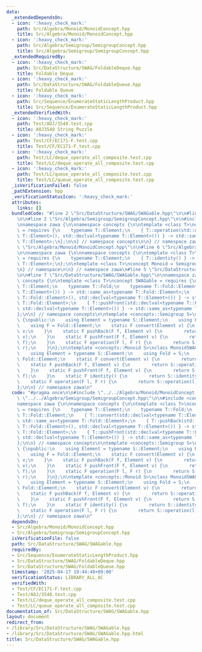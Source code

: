 ```yaml
---
data:
  _extendedDependsOn:
  - icon: ':heavy_check_mark:'
    path: Src/Algebra/Monoid/MonoidConcept.hpp
    title: Src/Algebra/Monoid/MonoidConcept.hpp
  - icon: ':heavy_check_mark:'
    path: Src/Algebra/Semigroup/SemigroupConcept.hpp
    title: Src/Algebra/Semigroup/SemigroupConcept.hpp
  _extendedRequiredBy:
  - icon: ':heavy_check_mark:'
    path: Src/DataStructure/SWAG/FoldableDeque.hpp
    title: Foldable Deque
  - icon: ':heavy_check_mark:'
    path: Src/DataStructure/SWAG/FoldableQueue.hpp
    title: Foldable Queue
  - icon: ':heavy_check_mark:'
    path: Src/Sequence/EnumerateStaticLengthProduct.hpp
    title: Src/Sequence/EnumerateStaticLengthProduct.hpp
  _extendedVerifiedWith:
  - icon: ':heavy_check_mark:'
    path: Test/AOJ/3548.test.cpp
    title: AOJ3548 String Puzzle
  - icon: ':heavy_check_mark:'
    path: Test/CF/EC171-F.test.cpp
    title: Test/CF/EC171-F.test.cpp
  - icon: ':heavy_check_mark:'
    path: Test/LC/deque_operate_all_composite.test.cpp
    title: Test/LC/deque_operate_all_composite.test.cpp
  - icon: ':heavy_check_mark:'
    path: Test/LC/queue_operate_all_composite.test.cpp
    title: Test/LC/queue_operate_all_composite.test.cpp
  _isVerificationFailed: false
  _pathExtension: hpp
  _verificationStatusIcon: ':heavy_check_mark:'
  attributes:
    links: []
  bundledCode: "#line 2 \"Src/DataStructure/SWAG/SWAGable.hpp\"\n\n#line 2 \"Src/Algebra/Monoid/MonoidConcept.hpp\"\
    \n\n#line 2 \"Src/Algebra/Semigroup/SemigroupConcept.hpp\"\n\n#include <concepts>\n\
    \nnamespace zawa {\n\nnamespace concepts {\n\ntemplate <class T>\nconcept Semigroup\
    \ = requires {\n    typename T::Element;\n    { T::operation(std::declval<typename\
    \ T::Element>(), std::declval<typename T::Element>()) } -> std::same_as<typename\
    \ T::Element>;\n};\n\n} // namespace concepts\n\n} // namespace zawa\n#line 4\
    \ \"Src/Algebra/Monoid/MonoidConcept.hpp\"\n\n#line 6 \"Src/Algebra/Monoid/MonoidConcept.hpp\"\
    \n\nnamespace zawa {\n\nnamespace concepts {\n\ntemplate <class T>\nconcept Identitiable\
    \ = requires {\n    typename T::Element;\n    { T::identity() } -> std::same_as<typename\
    \ T::Element>;\n};\n\ntemplate <class T>\nconcept Monoid = Semigroup<T> and Identitiable<T>;\n\
    \n} // namespace\n\n} // namespace zawa\n#line 5 \"Src/DataStructure/SWAG/SWAGable.hpp\"\
    \n\n#line 7 \"Src/DataStructure/SWAG/SWAGable.hpp\"\n\nnamespace zawa {\n\nnamespace\
    \ concepts {\n\ntemplate <class T>\nconcept SWAGable = requires {\n    typename\
    \ T::Element;\n    typename T::Fold;\n    typename T::Fold::Element;\n    { T::convert(std::declval<typename\
    \ T::Element>()) } -> std::same_as<typename T::Fold::Element>;\n    { T::pushBack(std::declval<typename\
    \ T::Fold::Element>(), std::declval<typename T::Element>()) } -> std::same_as<typename\
    \ T::Fold::Element>;\n    { T::pushFront(std::declval<typename T::Fold::Element>(),\
    \ std::declval<typename T::Element>()) } -> std::same_as<typename T::Fold::Element>;\n\
    };\n\n} // namespace concepts\n\ntemplate <concepts::Semigroup S>\nclass SemigroupSWAGable\
    \ {\npublic:\n    using Element = typename S::Element;\n    using Fold = S;\n\
    \    using F = Fold::Element;\n    static F convert(Element v) {\n        return\
    \ v;\n    }\n    static F pushBack(F f, Element v) {\n        return S::operation(f,\
    \ v);\n    }\n    static F pushFront(F f, Element v) {\n        return S::operation(v,\
    \ f);\n    }\n    static F operation(F l, F r) {\n        return S::operation(l,\
    \ r);\n    }\n};\n\ntemplate <concepts::Monoid S>\nclass MonoidSWAGable {\npublic:\n\
    \    using Element = typename S::Element;\n    using Fold = S;\n    using F =\
    \ Fold::Element;\n    static F convert(Element v) {\n        return v;\n    }\n\
    \    static F pushBack(F f, Element v) {\n        return S::operation(f, v);\n\
    \    }\n    static F pushFront(F f, Element v) {\n        return S::operation(v,\
    \ f);\n    }\n    static F identity() {\n        return S::identity();\n    }\n\
    \    static F operation(F l, F r) {\n        return S::operation(l, r);\n    }\n\
    };\n\n} // namespace zawa\n"
  code: "#pragma once\n\n#include \"../../Algebra/Monoid/MonoidConcept.hpp\"\n#include\
    \ \"../../Algebra/Semigroup/SemigroupConcept.hpp\"\n\n#include <concepts>\n\n\
    namespace zawa {\n\nnamespace concepts {\n\ntemplate <class T>\nconcept SWAGable\
    \ = requires {\n    typename T::Element;\n    typename T::Fold;\n    typename\
    \ T::Fold::Element;\n    { T::convert(std::declval<typename T::Element>()) } ->\
    \ std::same_as<typename T::Fold::Element>;\n    { T::pushBack(std::declval<typename\
    \ T::Fold::Element>(), std::declval<typename T::Element>()) } -> std::same_as<typename\
    \ T::Fold::Element>;\n    { T::pushFront(std::declval<typename T::Fold::Element>(),\
    \ std::declval<typename T::Element>()) } -> std::same_as<typename T::Fold::Element>;\n\
    };\n\n} // namespace concepts\n\ntemplate <concepts::Semigroup S>\nclass SemigroupSWAGable\
    \ {\npublic:\n    using Element = typename S::Element;\n    using Fold = S;\n\
    \    using F = Fold::Element;\n    static F convert(Element v) {\n        return\
    \ v;\n    }\n    static F pushBack(F f, Element v) {\n        return S::operation(f,\
    \ v);\n    }\n    static F pushFront(F f, Element v) {\n        return S::operation(v,\
    \ f);\n    }\n    static F operation(F l, F r) {\n        return S::operation(l,\
    \ r);\n    }\n};\n\ntemplate <concepts::Monoid S>\nclass MonoidSWAGable {\npublic:\n\
    \    using Element = typename S::Element;\n    using Fold = S;\n    using F =\
    \ Fold::Element;\n    static F convert(Element v) {\n        return v;\n    }\n\
    \    static F pushBack(F f, Element v) {\n        return S::operation(f, v);\n\
    \    }\n    static F pushFront(F f, Element v) {\n        return S::operation(v,\
    \ f);\n    }\n    static F identity() {\n        return S::identity();\n    }\n\
    \    static F operation(F l, F r) {\n        return S::operation(l, r);\n    }\n\
    };\n\n} // namespace zawa\n"
  dependsOn:
  - Src/Algebra/Monoid/MonoidConcept.hpp
  - Src/Algebra/Semigroup/SemigroupConcept.hpp
  isVerificationFile: false
  path: Src/DataStructure/SWAG/SWAGable.hpp
  requiredBy:
  - Src/Sequence/EnumerateStaticLengthProduct.hpp
  - Src/DataStructure/SWAG/FoldableDeque.hpp
  - Src/DataStructure/SWAG/FoldableQueue.hpp
  timestamp: '2025-04-17 19:44:48+09:00'
  verificationStatus: LIBRARY_ALL_AC
  verifiedWith:
  - Test/CF/EC171-F.test.cpp
  - Test/AOJ/3548.test.cpp
  - Test/LC/deque_operate_all_composite.test.cpp
  - Test/LC/queue_operate_all_composite.test.cpp
documentation_of: Src/DataStructure/SWAG/SWAGable.hpp
layout: document
redirect_from:
- /library/Src/DataStructure/SWAG/SWAGable.hpp
- /library/Src/DataStructure/SWAG/SWAGable.hpp.html
title: Src/DataStructure/SWAG/SWAGable.hpp
---
```

